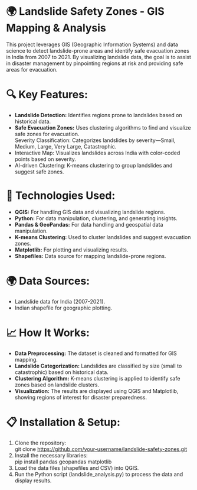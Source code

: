 # 🌍 Landslide Safety Zones - GIS Mapping & Analysis <br>
This project leverages GIS (Geographic Information Systems) and data science to detect landslide-prone areas and identify safe evacuation zones in India from 2007 to 2021. By visualizing landslide data, the goal is to assist in disaster management by pinpointing regions at risk and providing safe areas for evacuation.

# 🔍 Key Features:
- **Landslide Detection:** Identifies regions prone to landslides based on historical data.
- **Safe Evacuation Zones:** Uses clustering algorithms to find and visualize safe zones for evacuation.<br> Severity Classification: Categorizes landslides by severity—Small, Medium, Large, Very Large, Catastrophic.
- Interactive Map: Visualizes landslides across India with color-coded points based on severity.
- AI-driven Clustering: K-means clustering to group landslides and suggest safe zones.

# 🚀 Technologies Used:
- **QGIS:** For handling GIS data and visualizing landslide regions.
- **Python:** For data manipulation, clustering, and generating insights.
- **Pandas & GeoPandas:** For data handling and geospatial data manipulation.
- **K-means Clustering:** Used to cluster landslides and suggest evacuation zones.
- **Matplotlib:** For plotting and visualizing results.
- **Shapefiles:** Data source for mapping landslide-prone regions.

# 🌍 Data Sources:
- Landslide data for India (2007-2021).
- Indian shapefile for geographic plotting.

# 📈 How It Works:
- **Data Preprocessing:** The dataset is cleaned and formatted for GIS mapping.
- **Landslide Categorization:** Landslides are classified by size (small to catastrophic) based on historical data.
- **Clustering Algorithm:** K-means clustering is applied to identify safe zones based on landslide clusters.
- **Visualization:** The results are displayed using QGIS and Matplotlib, showing regions of interest for disaster preparedness.

# 📋 Installation & Setup:
1. Clone the repository: <br>
git clone https://github.com/your-username/landslide-safety-zones.git
2. Install the necessary libraries:<br>
pip install pandas geopandas matplotlib
3. Load the data files (shapefiles and CSV) into QGIS.
4. Run the Python script (landslide_analysis.py) to process the data and display results.
